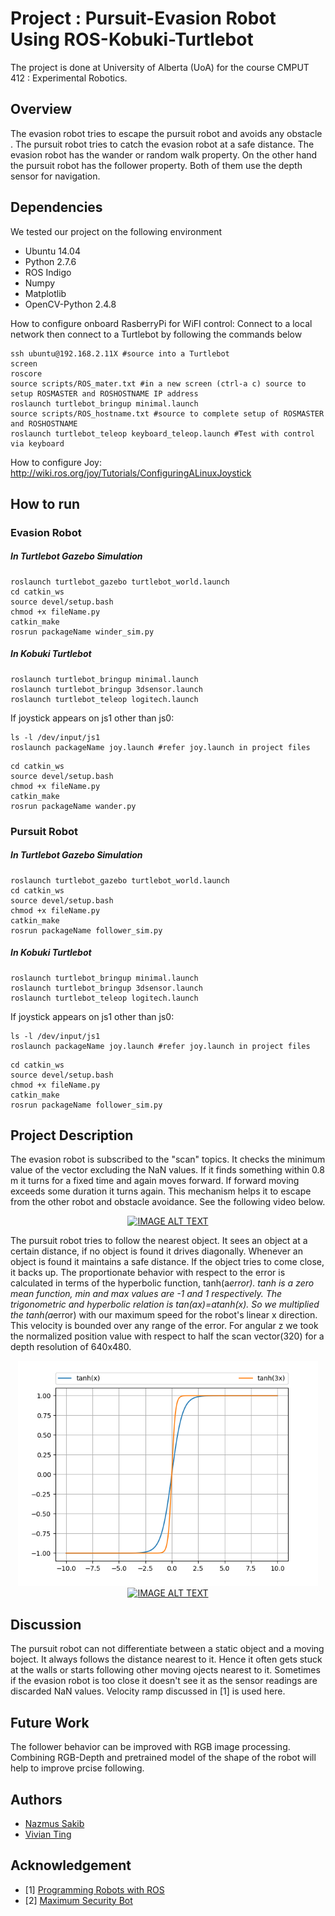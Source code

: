 # Project : Pursuit-Evasion Robot Using ROS-Kobuki-Turtlebot
The project is done at University of Alberta (UoA) for the course CMPUT 412 : Experimental Robotics.

## Overview

The evasion robot tries to escape the pursuit robot and avoids any obstacle . The pursuit robot tries to catch the evasion robot at a safe distance. The evasion robot has the wander or random walk property. On the other hand the pursuit robot has the follower property. Both of them use the depth sensor for navigation.

## Dependencies

We tested our project on the following environment
* Ubuntu 14.04
* Python 2.7.6
* ROS Indigo
* Numpy
* Matplotlib
* OpenCV-Python 2.4.8

How to configure onboard RasberryPi for WiFI control:
Connect to a local network then connect to a Turtlebot by following the commands below
```
ssh ubuntu@192.168.2.11X #source into a Turtlebot
screen
roscore
source scripts/ROS_mater.txt #in a new screen (ctrl-a c) source to setup ROSMASTER and ROSHOSTNAME IP address
roslaunch turtlebot_bringup minimal.launch
source scripts/ROS_hostname.txt #source to complete setup of ROSMASTER and ROSHOSTNAME
roslaunch turtlebot_teleop keyboard_teleop.launch #Test with control via keyboard
```

How to configure Joy:
http://wiki.ros.org/joy/Tutorials/ConfiguringALinuxJoystick

## How to run 
### Evasion Robot
##### In Turtlebot Gazebo Simulation
```
roslaunch turtlebot_gazebo turtlebot_world.launch
cd catkin_ws
source devel/setup.bash
chmod +x fileName.py
catkin_make
rosrun packageName winder_sim.py
```
##### In Kobuki Turtlebot
```
roslaunch turtlebot_bringup minimal.launch
roslaunch turtlebot_bringup 3dsensor.launch
roslaunch turtlebot_teleop logitech.launch 
```
If joystick appears on js1 other than js0:
```
ls -l /dev/input/js1
roslaunch packageName joy.launch #refer joy.launch in project files
```
```
cd catkin_ws
source devel/setup.bash
chmod +x fileName.py
catkin_make
rosrun packageName wander.py 
```

### Pursuit Robot
##### In Turtlebot Gazebo Simulation
```
roslaunch turtlebot_gazebo turtlebot_world.launch
cd catkin_ws
source devel/setup.bash
chmod +x fileName.py
catkin_make
rosrun packageName follower_sim.py 
```
##### In Kobuki Turtlebot
```
roslaunch turtlebot_bringup minimal.launch
roslaunch turtlebot_bringup 3dsensor.launch
roslaunch turtlebot_teleop logitech.launch 
```

If joystick appears on js1 other than js0:
```
ls -l /dev/input/js1
roslaunch packageName joy.launch #refer joy.launch in project files
```
```
cd catkin_ws
source devel/setup.bash
chmod +x fileName.py
catkin_make
rosrun packageName follower_sim.py 
```

## Project Description
The evasion robot is subscribed to the "scan" topics. It checks the minimum value of the vector excluding the NaN values. If it finds something within 0.8 m it turns for a fixed time and again moves forward. If forward moving exceeds some duration it turns again. This mechanism helps it to escape from the other robot and obstacle avoidance. See the following video below.

<div align="center">
  <a href="https://www.youtube.com/watch?v=T3S_YELKO3I"><img src="https://img.youtube.com/vi/T3S_YELKO3I/0.jpg" alt="IMAGE ALT TEXT"></a>
</div>

The pursuit robot tries to follow the nearest object. It sees an object at a certain distance, if no object is found it drives diagonally. Whenever an object is found it maintains a safe distance. If the object tries to come close, it backs up. The proportionate behavior with respect to the error is calculated in terms of the hyperbolic function, tanh(a*error). tanh is a zero mean function, min and max values are -1 and 1 respectively. The trigonometric and hyperbolic relation is tan(ax)=atanh(x). So we multiplied the tanh(a*error) with our maximum speed for the robot's linear x direction. This velocity is bounded over any range of the error. For angular z we took the normalized position value with respect to half the scan vector(320) for a depth resolution of 640x480.

<div align="center">
  <img src ="Figure_1.png" width ="480">
</div>
<div align="center">
  <a href="https://www.youtube.com/watch?v=IdaIssUfn-w"><img src="https://img.youtube.com/vi/IdaIssUfn-w/0.jpg" alt="IMAGE ALT TEXT"></a>
</div>

## Discussion

The pursuit robot can not differentiate between a static object and a moving boject. It always follows the distance nearest to it. Hence it often gets stuck at the walls or starts following other moving ojects nearest to it. Sometimes if the evasion robot is too close it doesn't see it as the sensor readings are discarded NaN values. Velocity ramp discussed in [1] is used here.

## Future Work
The follower behavior can be improved with RGB image processing. Combining RGB-Depth and pretrained model of the shape of the robot will help to improve prcise following.

## Authors

* [Nazmus Sakib](https://github.com/nsa31)
* [Vivian Ting](https://github.com/jtuoa)
## Acknowledgement 

* [1] [Programming Robots with ROS](https://github.com/osrf/rosbook)
* [2] [Maximum Security Bot](http://people.cornellcollege.edu/smikell15/MAX)
